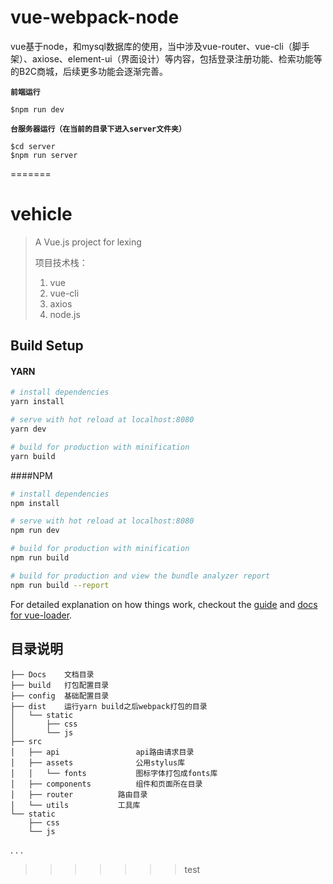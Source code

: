 
# vue-webpack-node
vue基于node，和mysql数据库的使用，当中涉及vue-router、vue-cli（脚手架）、axiose、element-ui（界面设计）等内容，包括登录注册功能、检索功能等的B2C商城，后续更多功能会逐渐完善。  
  
**`前端运行`**

    $npm run dev    
    
**`台服务器运行（在当前的目录下进入server文件夹）`**

    $cd server  
    $npm run server
=======
# vehicle

> A Vue.js project for lexing
>
> 项目技术栈：
>
> 1. vue
> 2. vue-cli 
> 3. axios 
> 4. node.js

## Build Setup

#### YARN

```bash
# install dependencies
yarn install

# serve with hot reload at localhost:8080
yarn dev

# build for production with minification
yarn build
```

####NPM

``` bash
# install dependencies
npm install

# serve with hot reload at localhost:8080
npm run dev

# build for production with minification
npm run build

# build for production and view the bundle analyzer report
npm run build --report
```

For detailed explanation on how things work, checkout the [guide](http://vuejs-templates.github.io/webpack/) and [docs for vue-loader](http://vuejs.github.io/vue-loader).

## 目录说明

```shell
├── Docs	文档目录
├── build	打包配置目录
├── config	基础配置目录
├── dist	运行yarn build之后webpack打包的目录
│   └── static
│       ├── css
│       └── js
├── src
│   ├── api					api路由请求目录
│   ├── assets				公用stylus库
│   │   └── fonts			图标字体打包成fonts库
│   ├── components			组件和页面所在目录
│   ├── router			路由目录
│   └── utils			工具库
└── static
    ├── css
    └── js
```
.
.
.
>>>>>>> test
